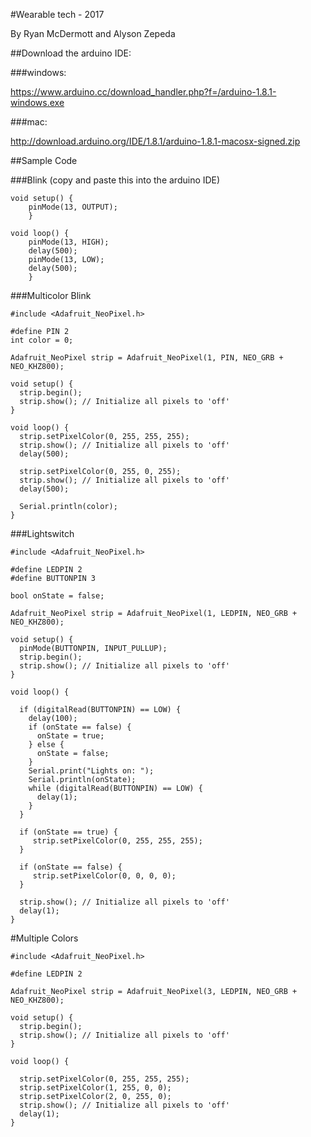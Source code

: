 #Wearable tech - 2017

By Ryan McDermott and Alyson Zepeda

##Download the arduino IDE:

###windows:

https://www.arduino.cc/download_handler.php?f=/arduino-1.8.1-windows.exe

###mac:

http://download.arduino.org/IDE/1.8.1/arduino-1.8.1-macosx-signed.zip



##Sample Code

###Blink
(copy and paste this into the arduino IDE)

```
void setup() {
	pinMode(13, OUTPUT);
	}

void loop() {
	pinMode(13, HIGH);
	delay(500);
	pinMode(13, LOW);
	delay(500);
	}
```

###Multicolor Blink
```
#include <Adafruit_NeoPixel.h>

#define PIN 2
int color = 0;

Adafruit_NeoPixel strip = Adafruit_NeoPixel(1, PIN, NEO_GRB + NEO_KHZ800);

void setup() {
  strip.begin();
  strip.show(); // Initialize all pixels to 'off'
}

void loop() {
  strip.setPixelColor(0, 255, 255, 255);
  strip.show(); // Initialize all pixels to 'off'
  delay(500);
  
  strip.setPixelColor(0, 255, 0, 255);
  strip.show(); // Initialize all pixels to 'off'
  delay(500);
  
  Serial.println(color);
}
```

###Lightswitch
```
#include <Adafruit_NeoPixel.h>

#define LEDPIN 2
#define BUTTONPIN 3

bool onState = false;

Adafruit_NeoPixel strip = Adafruit_NeoPixel(1, LEDPIN, NEO_GRB + NEO_KHZ800);

void setup() {
  pinMode(BUTTONPIN, INPUT_PULLUP);
  strip.begin();
  strip.show(); // Initialize all pixels to 'off'
}

void loop() {

  if (digitalRead(BUTTONPIN) == LOW) {
    delay(100);
    if (onState == false) {
      onState = true;
    } else {
      onState = false;
    }
    Serial.print("Lights on: ");
    Serial.println(onState);
    while (digitalRead(BUTTONPIN) == LOW) {
      delay(1);
    }
  }

  if (onState == true) {
     strip.setPixelColor(0, 255, 255, 255);   
  }

  if (onState == false) {
     strip.setPixelColor(0, 0, 0, 0);
  }
  
  strip.show(); // Initialize all pixels to 'off'
  delay(1);
}
```

#Multiple Colors
```
#include <Adafruit_NeoPixel.h>

#define LEDPIN 2

Adafruit_NeoPixel strip = Adafruit_NeoPixel(3, LEDPIN, NEO_GRB + NEO_KHZ800);

void setup() {
  strip.begin();
  strip.show(); // Initialize all pixels to 'off'
}

void loop() {

  strip.setPixelColor(0, 255, 255, 255);   
  strip.setPixelColor(1, 255, 0, 0);
  strip.setPixelColor(2, 0, 255, 0);
  strip.show(); // Initialize all pixels to 'off'
  delay(1);
}
```

